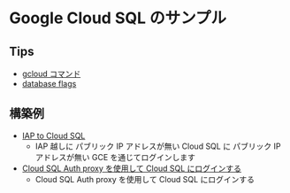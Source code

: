 # Google Cloud SQL のサンプル

## Tips

+ [gcloud コマンド](./00_gcloud/README.md)
+ [database flags](00_flag/README.md)

## 構築例

+ [IAP to Cloud SQL](./iap/README.md)
  + IAP 越しに パブリック IP アドレスが無い Cloud SQL に パブリック IP アドレスが無い GCE を通じてログインします
+ [Cloud SQL Auth proxy を使用して Cloud SQL にログインする](./cloud-sql-auth-proxy/README.md)
  + Cloud SQL Auth proxy を使用して Cloud SQL にログインする
